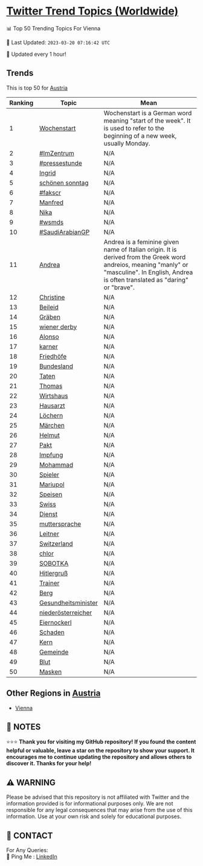 [Twitter Trend Topics (Worldwide)](https://github.com/ErcinDedeoglu/Twitter-Trend-Topics)
==========


📊 Top 50 Trending Topics For Vienna

📆 Last Updated: `2023-03-20 07:16:42 UTC`

🔧 Updated every 1 hour!


## Trends

This is top 50 for [Austria](</Austria>)

| Ranking | Topic | Mean |
| ------- | ------------ | ------------ |
| 1 | [Wochenstart](http://twitter.com/search?q=Wochenstart) | Wochenstart is a German word meaning "start of the week". It is used to refer to the beginning of a new week, usually Monday. |
| 2 | [#ImZentrum](http://twitter.com/search?q=%23ImZentrum) | N/A |
| 3 | [#pressestunde](http://twitter.com/search?q=%23pressestunde) | N/A |
| 4 | [Ingrid](http://twitter.com/search?q=Ingrid) | N/A |
| 5 | [schönen sonntag](http://twitter.com/search?q=sch%c3%b6nen+sonntag) | N/A |
| 6 | [#fakscr](http://twitter.com/search?q=%23fakscr) | N/A |
| 7 | [Manfred](http://twitter.com/search?q=Manfred) | N/A |
| 8 | [Nika](http://twitter.com/search?q=Nika) | N/A |
| 9 | [#wsmds](http://twitter.com/search?q=%23wsmds) | N/A |
| 10 | [#SaudiArabianGP](http://twitter.com/search?q=%23SaudiArabianGP) | N/A |
| 11 | [Andrea](http://twitter.com/search?q=Andrea) | Andrea is a feminine given name of Italian origin. It is derived from the Greek word andreios, meaning "manly" or "masculine". In English, Andrea is often translated as "daring" or "brave". |
| 12 | [Christine](http://twitter.com/search?q=Christine) | N/A |
| 13 | [Beileid](http://twitter.com/search?q=Beileid) | N/A |
| 14 | [Gräben](http://twitter.com/search?q=Gr%c3%a4ben) | N/A |
| 15 | [wiener derby](http://twitter.com/search?q=wiener+derby) | N/A |
| 16 | [Alonso](http://twitter.com/search?q=Alonso) | N/A |
| 17 | [karner](http://twitter.com/search?q=karner) | N/A |
| 18 | [Friedhöfe](http://twitter.com/search?q=Friedh%c3%b6fe) | N/A |
| 19 | [Bundesland](http://twitter.com/search?q=Bundesland) | N/A |
| 20 | [Taten](http://twitter.com/search?q=Taten) | N/A |
| 21 | [Thomas](http://twitter.com/search?q=Thomas) | N/A |
| 22 | [Wirtshaus](http://twitter.com/search?q=Wirtshaus) | N/A |
| 23 | [Hausarzt](http://twitter.com/search?q=Hausarzt) | N/A |
| 24 | [Löchern](http://twitter.com/search?q=L%c3%b6chern) | N/A |
| 25 | [Märchen](http://twitter.com/search?q=M%c3%a4rchen) | N/A |
| 26 | [Helmut](http://twitter.com/search?q=Helmut) | N/A |
| 27 | [Pakt](http://twitter.com/search?q=Pakt) | N/A |
| 28 | [Impfung](http://twitter.com/search?q=Impfung) | N/A |
| 29 | [Mohammad](http://twitter.com/search?q=Mohammad) | N/A |
| 30 | [Spieler](http://twitter.com/search?q=Spieler) | N/A |
| 31 | [Mariupol](http://twitter.com/search?q=Mariupol) | N/A |
| 32 | [Speisen](http://twitter.com/search?q=Speisen) | N/A |
| 33 | [Swiss](http://twitter.com/search?q=Swiss) | N/A |
| 34 | [Dienst](http://twitter.com/search?q=Dienst) | N/A |
| 35 | [muttersprache](http://twitter.com/search?q=muttersprache) | N/A |
| 36 | [Leitner](http://twitter.com/search?q=Leitner) | N/A |
| 37 | [Switzerland](http://twitter.com/search?q=Switzerland) | N/A |
| 38 | [chlor](http://twitter.com/search?q=chlor) | N/A |
| 39 | [SOBOTKA](http://twitter.com/search?q=SOBOTKA) | N/A |
| 40 | [Hitlergruß](http://twitter.com/search?q=Hitlergru%c3%9f) | N/A |
| 41 | [Trainer](http://twitter.com/search?q=Trainer) | N/A |
| 42 | [Berg](http://twitter.com/search?q=Berg) | N/A |
| 43 | [Gesundheitsminister](http://twitter.com/search?q=Gesundheitsminister) | N/A |
| 44 | [niederösterreicher](http://twitter.com/search?q=nieder%c3%b6sterreicher) | N/A |
| 45 | [Eiernockerl](http://twitter.com/search?q=Eiernockerl) | N/A |
| 46 | [Schaden](http://twitter.com/search?q=Schaden) | N/A |
| 47 | [Kern](http://twitter.com/search?q=Kern) | N/A |
| 48 | [Gemeinde](http://twitter.com/search?q=Gemeinde) | N/A |
| 49 | [Blut](http://twitter.com/search?q=Blut) | N/A |
| 50 | [Masken](http://twitter.com/search?q=Masken) | N/A |



## Other Regions in [Austria](</Austria>)

* [Vienna](</Austria/Vienna.md>)



## 📝 NOTES

⭐⭐⭐ **Thank you for visiting my GitHub repository! If you found the content helpful or valuable, leave a star on the repository to show your support. It encourages me to continue updating the repository and allows others to discover it. Thanks for your help!**


## ⚠️ WARNING

Please be advised that this repository is not affiliated with Twitter and the information provided is for informational purposes only. We are not responsible for any legal consequences that may arise from the use of this information. Use at your own risk and solely for educational purposes.


## 📨 CONTACT

 For Any Queries:  
            🏓 Ping Me : [LinkedIn](https://www.linkedin.com/in/ercindedeoglu/)
